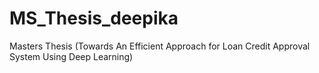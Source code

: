 # MS_Thesis_deepika
Masters Thesis (Towards An Efficient Approach for Loan Credit Approval System Using Deep Learning)
